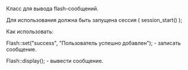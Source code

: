 Класс для вывода flash-сообщений.

Для использования должна быть запущена сессия ( session_start() );

Как использовать:

Flash::set("success", "Пользователь успешно добавлен");  - записать сообщение.

Flash::display();  - вывести сообщение.
